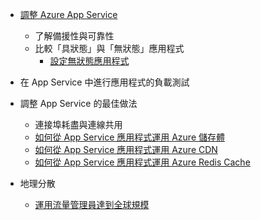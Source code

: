 * [調整 Azure App Service](../articles/app-service/app-service-scale.md)
	* 了解備援性與可靠性
	* 比較「具狀態」與「無狀態」應用程式
		* [設定無狀態應用程式](/blog/disabling-arrs-instance-affinity-in-windows-azure-web-sites/)

* 在 App Service 中進行應用程式的負載測試

* 調整 App Service 的最佳做法
	* 連接埠耗盡與連線共用
	* [如何從 App Service 應用程式運用 Azure 儲存體](../articles/storage/storage-dotnet-how-to-use-blobs.md)
	* [如何從 App Service 應用程式運用 Azure CDN](../articles/cdn/cdn-overview.md)
	* [如何從 App Service 應用程式運用 Azure Redis Cache](../articles/redis-cache/cache-dotnet-how-to-use-azure-redis-cache.md)

* 地理分散
	* [運用流量管理員達到全球規模](../articles/traffic-manager/traffic-manager-overview.md)

<!---HONumber=AcomDC_0413_2016-->